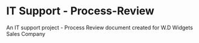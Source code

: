 # IT Support - Process-Review
An IT support project - Process Review document created for W.D Widgets Sales Company
